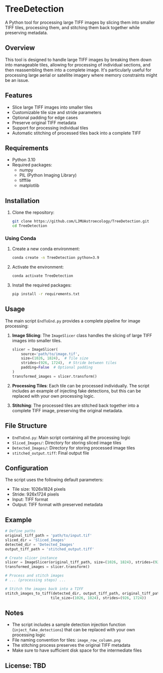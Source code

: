 # TreeDetection

A Python tool for processing large TIFF images by slicing them into smaller TIFF tiles, processing them, and stitching them back together while preserving metadata.

## Overview

This tool is designed to handle large TIFF images by breaking them down into manageable tiles, allowing for processing of individual sections, and then reassembling them into a complete image. It's particularly useful for processing large aerial or satellite imagery where memory constraints might be an issue.

## Features

- Slice large TIFF images into smaller tiles
- Customizable tile size and stride parameters
- Optional padding for edge cases
- Preserve original TIFF metadata
- Support for processing individual tiles
- Automatic stitching of processed tiles back into a complete TIFF

## Requirements

- Python 3.10
- Required packages:
  - numpy
  - PIL (Python Imaging Library)
  - tifffile
  - matplotlib

## Installation

1. Clone the repository:
   ```bash
   git clone https://github.com/LJMUAstroecology/TreeDetection.git
   cd TreeDetection
   ```

### Using Conda

1. Create a new conda environment:
   ```bash
   conda create -n TreeDetection python=3.9
   ```

2. Activate the environment:
   ```bash
   conda activate TreeDetection
   ```

3. Install the required packages:
   ```bash
   pip install -r requirements.txt
   ```

## Usage

The main script `EndToEnd.py` provides a complete pipeline for image processing:

1. **Image Slicing**: The `ImageSlicer` class handles the slicing of large TIFF images into smaller tiles.
   ```python
   slicer = ImageSlicer(
       source='path/to/image.tif',
       size=(1026, 1824),  # Tile size
       strides=(926, 1724),  # Stride between tiles
       padding=False  # Optional padding
   )
   transformed_images = slicer.transform()
   ```

2. **Processing Tiles**: Each tile can be processed individually. The script includes an example of injecting fake detections, but this can be replaced with your own processing logic.

3. **Stitching**: The processed tiles are stitched back together into a complete TIFF image, preserving the original metadata.

## File Structure

- `EndToEnd.py`: Main script containing all the processing logic
- `Sliced_Images/`: Directory for storing sliced image tiles
- `Detected_Images/`: Directory for storing processed image tiles
- `stitched_output.tiff`: Final output file

## Configuration

The script uses the following default parameters:
- Tile size: 1026x1824 pixels
- Stride: 926x1724 pixels
- Input: TIFF format
- Output: TIFF format with preserved metadata

## Example

```python
# Define paths
original_tiff_path = 'path/to/input.tif'
sliced_dir = 'Sliced_Images'
detected_dir = 'Detected_Images'
output_tiff_path = 'stitched_output.tiff'

# Create slicer instance
slicer = ImageSlicer(original_tiff_path, size=(1026, 1824), strides=(926, 1724), padding=False)
transformed_images = slicer.transform()

# Process and stitch images
# ... (processing steps) ...

# Stitch the images back into a TIFF
stitch_images_to_tiff(detected_dir, output_tiff_path, original_tiff_path, 
                     tile_size=(1026, 1824), strides=(926, 1724))
```

## Notes

- The script includes a sample detection injection function (`inject_fake_detections`) that can be replaced with your own processing logic
- File naming convention for tiles: `image_row_column.png`
- The stitching process preserves the original TIFF metadata
- Make sure to have sufficient disk space for the intermediate files

## License: TBD


